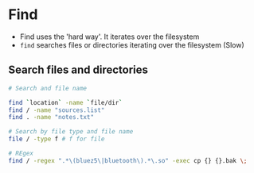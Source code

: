 # Find

- Find uses the 'hard way'. It iterates over the filesystem
- `find` searches files or directories iterating over the filesystem (Slow)

## Search files and directories

```bash
# Search and file name

find `location` -name `file/dir`
find / -name "sources.list"
find . -name "notes.txt"

# Search by file type and file name
file / -type f # f for file

# REgex
find / -regex ".*\(bluez5\|bluetooth\).*\.so" -exec cp {} {}.bak \;
```
